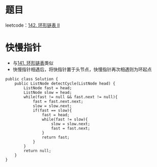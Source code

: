 # 题目
leetcode：[142. 环形链表 II](https://leetcode-cn.com/problems/linked-list-cycle-ii/)
# 快慢指针
- 与[141. 环形链表](https://github.com/chan-ly/leetcode/tree/main/src/141-%E7%8E%AF%E5%BD%A2%E9%93%BE%E8%A1%A8)类似
- 快慢指针相遇后，将快指针置于头节点，快慢指针再次相遇则为环起点

```
public class Solution {
    public ListNode detectCycle(ListNode head) {
        ListNode fast = head;
        ListNode slow = head;
        while(fast != null && fast.next != null){
            fast = fast.next.next;
            slow = slow.next;
            if(fast == slow){
                fast = head;
                while(fast != slow){
                    slow = slow.next;
                    fast = fast.next;
                }
                return fast;
            }
        }    
        return null;   
    }
}

```
